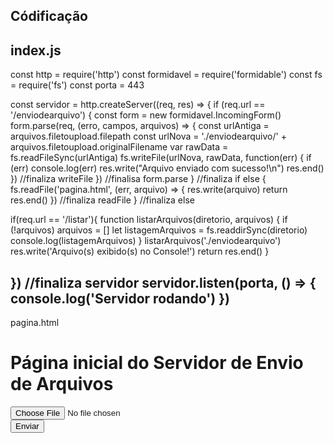 Códificação
--------------------------
index.js
-----------------------
const http = require('http')
const formidavel = require('formidable')
const fs = require('fs')
const porta = 443


const servidor = http.createServer((req, res) => {
  if (req.url == '/enviodearquivo') {
    const form = new formidavel.IncomingForm()
    form.parse(req, (erro, campos, arquivos) => {
      const urlAntiga = arquivos.filetoupload.filepath
      const urlNova = './enviodearquivo/' + arquivos.filetoupload.originalFilename
      var rawData = fs.readFileSync(urlAntiga)
      fs.writeFile(urlNova, rawData, function(err) {
        if (err) console.log(err)
        res.write("Arquivo enviado com sucesso!\n")
        res.end()
      }) //finaliza writeFile
    }) //finalisa form.parse
  } //finaliza if
  else {
    fs.readFile('pagina.html', (err, arquivo) => {
      res.write(arquivo)
      return res.end()
    }) //finaliza readFile
  } //finaliza else

  if(req.url == '/listar'){
    function listarArquivos(diretorio, arquivos) {
     if (!arquivos)
        arquivos = []
     let listagemArquivos = fs.readdirSync(diretorio)
     console.log(listagemArquivos)
   }
   listarArquivos('./enviodearquivo')
   res.write('Arquivo(s) exibido(s) no Console!')
   return res.end()
  } 

  
}) //finaliza servidor
servidor.listen(porta, () => { console.log('Servidor rodando') })
----------------------

pagina.html
<html lang="pt-br">
<head>
<title>Página Inicial</title>
</head>
<body>
<h1>Página inicial do Servidor de Envio de Arquivos</h1>  
  <form action = "enviodearquivo" method = "post" enctype = "multipart/form-data">
  <input type = "file" name = "filetoupload"><br>
  <input type = "submit" value = "Enviar">
  </form>
</body>
</html>